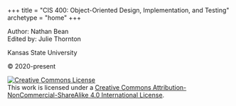 +++
title = "CIS 400: Object-Oriented Design, Implementation, and Testing"
archetype = "home"
+++

Author: Nathan Bean
<br>
Edited by: Julie Thornton

Kansas State University

&copy; 2020-present

<a rel="license" href="http://creativecommons.org/licenses/by-nc-sa/4.0/"><img alt="Creative Commons License" style="border-width:0" src="https://i.creativecommons.org/l/by-nc-sa/4.0/88x31.png" /></a><br />This work is licensed under a <a rel="license" href="http://creativecommons.org/licenses/by-nc-sa/4.0/">Creative Commons Attribution-NonCommercial-ShareAlike 4.0 International License</a>.